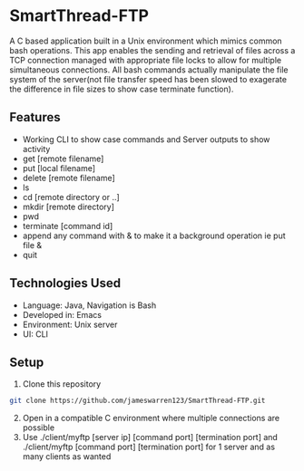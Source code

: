 # SmartThread-FTP
A C based application built in a Unix environment which mimics common bash operations. This app enables the sending and retrieval of files across a TCP connection managed with appropriate file locks to allow for multiple simultaneous connections. All bash commands actually manipulate the file system of the server(not file transfer speed has been slowed to exagerate the difference in file sizes to show case terminate function).
## Features
- Working CLI to show case commands and Server outputs to show activity
- get [remote filename]
- put [local filename]
- delete [remote filename]
- ls
- cd [remote directory or ..]
- mkdir [remote directory]
- pwd
- terminate [command id]
- append any command with & to make it a background operation ie put file &
- quit
## Technologies Used
- Language: Java, Navigation is Bash
- Developed in: Emacs
- Environment: Unix server
- UI: CLI
## Setup
1. Clone this repository
```bash
git clone https://github.com/jameswarren123/SmartThread-FTP.git
```
2. Open in a compatible C environment where multiple connections are possible
3. Use ./client/myftp [server ip] [command port] [termination port] and ./client/myftp [command port] [termination port] for 1 server and as many clients as wanted
